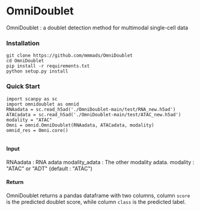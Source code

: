 # OmniDoublet
OmniDoublet : a doublet detection method for multimodal single-cell data

### Installation
```
git clone https://github.com/mmmads/OmniDoublet
cd OmniDoublet
pip install -r requirements.txt 
python setup.py install
```

### Quick Start
```
import scanpy as sc
import omnidoublet as omnid
RNAadata = sc.read_h5ad('./OmniDoublet-main/test/RNA_new.h5ad')
ATACadata = sc.read_h5ad('./OmniDoublet-main/test/ATAC_new.h5ad')
modality = "ATAC"
Omni = omnid.OmniDoublet(RNAadata, ATACadata, modality)
omnid_res = Omni.core()


```

#### Input
RNAadata : RNA adata
modality_adata : The other modality adata.
modality : "ATAC" or "ADT" (default : "ATAC")


#### Return
OmniDoublet returns a pandas dataframe with two columns, column `score` is the predicted doublet score, while column `class` is the predicted label.
